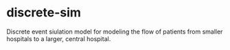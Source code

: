 # discrete-sim

Discrete event siulation model for modeling the flow of patients from smaller hospitals to a larger, central hospital.
